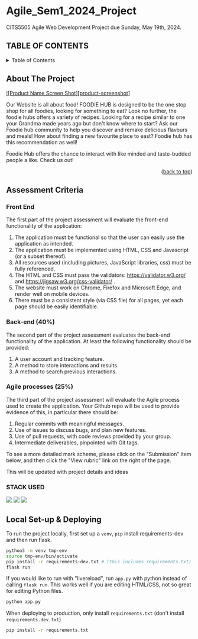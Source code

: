 # Agile_Sem1_2024_Project

CITS5505 Agile Web Development Project due Sunday, May 19th, 2024.

## TABLE OF CONTENTS

<!-- TABLE OF CONTENTS -->
<details>
  <summary>Table of Contents</summary>
  <ol>
    <li>
      <a href="#about-the-project">About The Project</a>
      <ul>
        <li><a href="#built-with">Built With</a></li>
      </ul>
    </li>
    <li>
      <a href="#getting-started">Getting Started</a>
      <ul>
        <li><a href="#prerequisites">Prerequisites</a></li>
        <li><a href="#installation">Installation</a></li>
      </ul>
    </li>
    <li><a href="#usage">Usage</a></li>
    <li><a href="#roadmap">Roadmap</a></li>
    <li><a href="#contributing">Contributing</a></li>
    <li><a href="#license">License</a></li>
    <li><a href="#contact">Contact</a></li>
    <li><a href="#acknowledgments">Acknowledgments</a></li>
  </ol>
</details>

<!-- ABOUT THE PROJECT -->

## About The Project

[![Product Name Screen Shot][product-screenshot]](https://example.com)

Our Website is all about food! FOODIE HUB is designed to be the one stop shop for all foodies, looking for something to eat? Look no further, the foodie hubs offers a variety of recipes. Looking for a recipe similar to one your Grandma made years ago but don't know where to start? Ask our Foodie hub community to help you discover and remake delicious flavours and meals! How about finding a new favourite place to east? Foodie hub has this recommendation as well!

Foodie Hub offers the chance to interact with like minded and taste-budded people a like. Check us out!

<p align="right">(<a href="#readme-top">back to top</a>)</p>

## Assessment Criteria

### Front End

The first part of the project assessment will evaluate the front-end functionality of the application:

1. The application must be functional so that the user can easily use the application as intended.
2. The application must be implemented using HTML, CSS and Javascript (or a subset thereof).
3. All resources used (including pictures, JavaScript libraries, css) must be fully referenced.
4. The HTML and CSS must pass the validators: https://validator.w3.org/ and https://jigsaw.w3.org/css-validator/ .
5. The website must work on Chrome, Firefox and Microsoft Edge, and render well on mobile devices.
6. There must be a consistent style (via CSS file) for all pages, yet each page should be easily identifiable.

### Back-end (40%)

The second part of the project assessment evaluates the back-end functionality of the application. At least the following functionality should be provided:

1. A user account and tracking feature.
2. A method to store interactions and results.
3. A method to search previous interactions.

### Agile processes (25%)

The third part of the project assessment will evaluate the Agile process used to create the application. Your Github repo will be used to provide evidence of this, in particular there should be:

1. Regular commits with meaningful messages.
2. Use of issues to discuss bugs, and plan new features.
3. Use of pull requests, with code reviews provided by your group.
4. Intermediate deliverables, pinpointed with Git tags.

To see a more detailed mark scheme, please click on the "Submission" item below, and then click the "View rubric" link on the right of the page.

This will be updated with project details and ideas

### STACK USED

<img src="https://img.shields.io/badge/HTML5-E34F26?style=for-the-badge&logo=html5&logoColor=white"/> <img src="https://img.shields.io/badge/CSS3-1572B6?style=for-the-badge&logo=css3&logoColor=white"/> <img src="https://img.shields.io/badge/JavaScript-323330?style=for-the-badge&logo=javascript&logoColor=F7DF1E"/>

## Local Set-up & Deploying

To run the project locally, first set up a `venv`, `pip` install requirements-dev and then run flask.

```sh
python3 -m venv tmp-env
source tmp-env/bin/activate
pip install -r requirements-dev.txt # (this includes requirements.txt)
flask run
```

If you would like to run with "livereload", run `app.py` with python instead of calling `flask run`.
This works well if you are editing HTML/CSS, not so great for editing Python files.

```sh
python app.py
```

When deploying to production, only install `requirements.txt` (don't install `requirements.dev.txt`)

```sh
pip install -r requirements.txt
```

